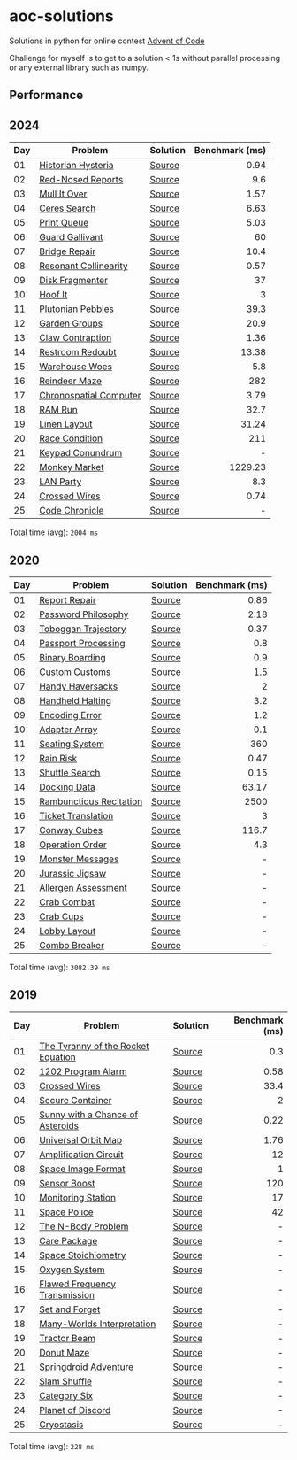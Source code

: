 # aoc-solutions
Solutions in python for online contest [Advent of Code](https://adventofcode.com/)

Challenge for myself is to get to a solution < 1s without parallel processing or any external
library such as numpy.


## Performance

## 2024

| Day | Problem | Solution | Benchmark (ms) |
| --- | --- | --- | --: |
| 01 | [Historian Hysteria](https://adventofcode.com/2024/day/1) | [Source](2024/day01/solution.py) | 0.94 |
| 02 | [Red-Nosed Reports](https://adventofcode.com/2024/day/2) | [Source](2024/day02/solution.py) | 9.6 |
| 03 | [Mull It Over](https://adventofcode.com/2024/day/3) | [Source](2024/day03/solution.py) | 1.57 |
| 04 | [Ceres Search](https://adventofcode.com/2024/day/4) | [Source](2024/day04/solution.py) | 6.63 |
| 05 | [Print Queue](https://adventofcode.com/2024/day/5) | [Source](2024/day05/solution.py) | 5.03 |
| 06 | [Guard Gallivant](https://adventofcode.com/2024/day/6) | [Source](2024/day06/solution.py) | 60 |
| 07 | [Bridge Repair](https://adventofcode.com/2024/day/7) | [Source](2024/day07/solution.py) | 10.4 |
| 08 | [Resonant Collinearity](https://adventofcode.com/2024/day/8) | [Source](2024/day08/solution.py) | 0.57 |
| 09 | [Disk Fragmenter](https://adventofcode.com/2024/day/9) | [Source](2024/day09/solution.py) | 37 |
| 10 | [Hoof It](https://adventofcode.com/2024/day/10) | [Source](2024/day10/solution.py) | 3 |
| 11 | [Plutonian Pebbles](https://adventofcode.com/2024/day/11) | [Source](2024/day11/solution.py) | 39.3 |
| 12 | [Garden Groups](https://adventofcode.com/2024/day/12) | [Source](2024/day12/solution.py) | 20.9 |
| 13 | [Claw Contraption](https://adventofcode.com/2024/day/13) | [Source](2024/day13/solution.py) | 1.36 |
| 14 | [Restroom Redoubt](https://adventofcode.com/2024/day/14) | [Source](2024/day14/solution.py) | 13.38 |
| 15 | [Warehouse Woes](https://adventofcode.com/2024/day/15) | [Source](2024/day15/solution.py) | 5.8 |
| 16 | [Reindeer Maze](https://adventofcode.com/2024/day/16) | [Source](2024/day16/solution.py) | 282 |
| 17 | [Chronospatial Computer](https://adventofcode.com/2024/day/17) | [Source](2024/day17/solution.py) | 3.79 |
| 18 | [RAM Run](https://adventofcode.com/2024/day/18) | [Source](2024/day18/solution.py) | 32.7 |
| 19 | [Linen Layout](https://adventofcode.com/2024/day/19) | [Source](2024/day19/solution.py) | 31.24 |
| 20 | [Race Condition](https://adventofcode.com/2024/day/20) | [Source](2024/day20/solution.py) | 211 |
| 21 | [Keypad Conundrum](https://adventofcode.com/2024/day/21) | [Source](2024/day21/solution.py) | - |
| 22 | [Monkey Market](https://adventofcode.com/2024/day/22) | [Source](2024/day22/solution.py) | 1229.23 |
| 23 | [LAN Party](https://adventofcode.com/2024/day/23) | [Source](2024/day23/solution.py) | 8.3 |
| 24 | [Crossed Wires](https://adventofcode.com/2024/day/24) | [Source](2024/day24/solution.py) | 0.74 |
| 25 | [Code Chronicle](https://adventofcode.com/2024/day/25) | [Source](2024/day25/solution.py) | - |

Total time (avg): `2004 ms`


## 2020

| Day | Problem | Solution | Benchmark (ms) |
| --- | --- | --- | --: |
| 01 | [Report Repair](https://adventofcode.com/2020/day/1) | [Source](2020/day01/solution.py) | 0.86 |
| 02 | [Password Philosophy](https://adventofcode.com/2020/day/2) | [Source](2020/day02/solution.py) | 2.18 |
| 03 | [Toboggan Trajectory](https://adventofcode.com/2020/day/3) | [Source](2020/day03/solution.py) | 0.37 |
| 04 | [Passport Processing](https://adventofcode.com/2020/day/4) | [Source](2020/day04/solution.py) | 0.8 |
| 05 | [Binary Boarding](https://adventofcode.com/2020/day/5) | [Source](2020/day05/solution.py) | 0.9 |
| 06 | [Custom Customs](https://adventofcode.com/2020/day/6) | [Source](2020/day06/solution.py) | 1.5 |
| 07 | [Handy Haversacks](https://adventofcode.com/2020/day/7) | [Source](2020/day07/solution.py) | 2 |
| 08 | [Handheld Halting](https://adventofcode.com/2020/day/8) | [Source](2020/day08/solution.py) | 3.2 |
| 09 | [Encoding Error](https://adventofcode.com/2020/day/9) | [Source](2020/day09/solution.py) | 1.2 |
| 10 | [Adapter Array](https://adventofcode.com/2020/day/10) | [Source](2020/day10/solution.py) | 0.1 |
| 11 | [Seating System](https://adventofcode.com/2020/day/11) | [Source](2020/day11/solution.py) | 360 |
| 12 | [Rain Risk](https://adventofcode.com/2020/day/12) | [Source](2020/day12/solution.py) | 0.47 |
| 13 | [Shuttle Search](https://adventofcode.com/2020/day/13) | [Source](2020/day13/solution.py) | 0.15 |
| 14 | [Docking Data](https://adventofcode.com/2020/day/14) | [Source](2020/day14/solution.py) | 63.17 |
| 15 | [Rambunctious Recitation](https://adventofcode.com/2020/day/15) | [Source](2020/day15/solution.py) | 2500 |
| 16 | [Ticket Translation](https://adventofcode.com/2020/day/16) | [Source](2020/day16/solution.py) | 3 |
| 17 | [Conway Cubes](https://adventofcode.com/2020/day/17) | [Source](2020/day17/solution.py) | 116.7 |
| 18 | [Operation Order](https://adventofcode.com/2020/day/18) | [Source](2020/day18/solution.py) | 4.3 |
| 19 | [Monster Messages](https://adventofcode.com/2020/day/19) | [Source](2020/day19/solution.py) | - |
| 20 | [Jurassic Jigsaw](https://adventofcode.com/2020/day/20) | [Source](2020/day20/solution.py) | - |
| 21 | [Allergen Assessment](https://adventofcode.com/2020/day/21) | [Source](2020/day21/solution.py) | - |
| 22 | [Crab Combat](https://adventofcode.com/2020/day/22) | [Source](2020/day22/solution.py) | - |
| 23 | [Crab Cups](https://adventofcode.com/2020/day/23) | [Source](2020/day23/solution.py) | - |
| 24 | [Lobby Layout](https://adventofcode.com/2020/day/24) | [Source](2020/day24/solution.py) | - |
| 25 | [Combo Breaker](https://adventofcode.com/2020/day/25) | [Source](2020/day25/solution.py) | - |

Total time (avg): `3082.39 ms`


## 2019

| Day | Problem | Solution | Benchmark (ms) |
| --- | --- | --- | --: |
| 01 | [The Tyranny of the Rocket Equation](https://adventofcode.com/2019/day/1) | [Source](2019/day01/solution.py) | 0.3 |
| 02 | [1202 Program Alarm](https://adventofcode.com/2019/day/2) | [Source](2019/day02/solution.py) | 0.58 |
| 03 | [Crossed Wires](https://adventofcode.com/2019/day/3) | [Source](2019/day03/solution.py) | 33.4 |
| 04 | [Secure Container](https://adventofcode.com/2019/day/4) | [Source](2019/day04/solution.py) | 2 |
| 05 | [Sunny with a Chance of Asteroids](https://adventofcode.com/2019/day/5) | [Source](2019/day05/solution.py) | 0.22 |
| 06 | [Universal Orbit Map](https://adventofcode.com/2019/day/6) | [Source](2019/day06/solution.py) | 1.76 |
| 07 | [Amplification Circuit](https://adventofcode.com/2019/day/7) | [Source](2019/day07/solution.py) | 12 |
| 08 | [Space Image Format](https://adventofcode.com/2019/day/8) | [Source](2019/day08/solution.py) | 1 |
| 09 | [Sensor Boost](https://adventofcode.com/2019/day/9) | [Source](2019/day09/solution.py) | 120 |
| 10 | [Monitoring Station](https://adventofcode.com/2019/day/10) | [Source](2019/day10/solution.py) | 17 |
| 11 | [Space Police](https://adventofcode.com/2019/day/11) | [Source](2019/day11/solution.py) | 42 |
| 12 | [The N-Body Problem](https://adventofcode.com/2019/day/12) | [Source](2019/day12/solution.py) | - |
| 13 | [Care Package](https://adventofcode.com/2019/day/13) | [Source](2019/day13/solution.py) | - |
| 14 | [Space Stoichiometry](https://adventofcode.com/2019/day/14) | [Source](2019/day14/solution.py) | - |
| 15 | [Oxygen System](https://adventofcode.com/2019/day/15) | [Source](2019/day15/solution.py) | - |
| 16 | [Flawed Frequency Transmission](https://adventofcode.com/2019/day/16) | [Source](2019/day16/solution.py) | - |
| 17 | [Set and Forget](https://adventofcode.com/2019/day/17) | [Source](2019/day17/solution.py) | - |
| 18 | [Many-Worlds Interpretation](https://adventofcode.com/2019/day/18) | [Source](2019/day18/solution.py) | - |
| 19 | [Tractor Beam](https://adventofcode.com/2019/day/19) | [Source](2019/day19/solution.py) | - |
| 20 | [Donut Maze](https://adventofcode.com/2019/day/20) | [Source](2019/day20/solution.py) | - |
| 21 | [Springdroid Adventure](https://adventofcode.com/2019/day/21) | [Source](2019/day21/solution.py) | - |
| 22 | [Slam Shuffle](https://adventofcode.com/2019/day/22) | [Source](2019/day22/solution.py) | - |
| 23 | [Category Six](https://adventofcode.com/2019/day/23) | [Source](2019/day23/solution.py) | - |
| 24 | [Planet of Discord](https://adventofcode.com/2019/day/24) | [Source](2019/day24/solution.py) | - |
| 25 | [Cryostasis](https://adventofcode.com/2019/day/25) | [Source](2019/day25/solution.py) | - |

Total time (avg): `228 ms`
